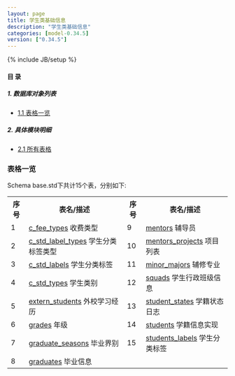 ```yaml
---
layout: page
title: 学生类基础信息 
description: "学生类基础信息"
categories: [model-0.34.5]
version: ["0.34.5"]
---
```

{% include JB/setup %}

#### 目 录

##### 1. 数据库对象列表
  * [1.1 表格一览](index.html#表格一览)

##### 2. 具体模块明细
* [2.1 所有表格](/model/base/std/core.html)

### 表格一览
Schema base.std下共计15个表，分别如下:

<table class="table table-bordered table-striped table-condensed">
  <tr>
    <th class="info_header text-center">序号</th>
    <th class="info_header">表名/描述</th>
    <th class="info_header text-center">序号</th>
    <th class="info_header">表名/描述</th>
  </tr>
  <tr>
    <td>1</td>
    <td><a href="/model/base/std/core.html#表格-c_fee_types-收费类型">c_fee_types</a> 收费类型</td>
    <td>9</td>
    <td><a href="/model/base/std/core.html#表格-mentors-辅导员">mentors</a> 辅导员</td>
  </tr>
  <tr>
    <td>2</td>
    <td><a href="/model/base/std/core.html#表格-c_std_label_types-学生分类标签类型">c_std_label_types</a> 学生分类标签类型</td>
    <td>10</td>
    <td><a href="/model/base/std/core.html#表格-mentors_projects-项目列表">mentors_projects</a> 项目列表</td>
  </tr>
  <tr>
    <td>3</td>
    <td><a href="/model/base/std/core.html#表格-c_std_labels-学生分类标签">c_std_labels</a> 学生分类标签</td>
    <td>11</td>
    <td><a href="/model/base/std/core.html#表格-minor_majors-辅修专业">minor_majors</a> 辅修专业</td>
  </tr>
  <tr>
    <td>4</td>
    <td><a href="/model/base/std/core.html#表格-c_std_types-学生类别">c_std_types</a> 学生类别</td>
    <td>12</td>
    <td><a href="/model/base/std/core.html#表格-squads-学生行政班级信息">squads</a> 学生行政班级信息</td>
  </tr>
  <tr>
    <td>5</td>
    <td><a href="/model/base/std/core.html#表格-extern_students-外校学习经历">extern_students</a> 外校学习经历</td>
    <td>13</td>
    <td><a href="/model/base/std/core.html#表格-student_states-学籍状态日志">student_states</a> 学籍状态日志</td>
  </tr>
  <tr>
    <td>6</td>
    <td><a href="/model/base/std/core.html#表格-grades-年级">grades</a> 年级</td>
    <td>14</td>
    <td><a href="/model/base/std/core.html#表格-students-学籍信息实现">students</a> 学籍信息实现</td>
  </tr>
  <tr>
    <td>7</td>
    <td><a href="/model/base/std/core.html#表格-graduate_seasons-毕业界别">graduate_seasons</a> 毕业界别</td>
    <td>15</td>
    <td><a href="/model/base/std/core.html#表格-students_labels-学生分类标签">students_labels</a> 学生分类标签</td>
  </tr>
  <tr>
    <td>8</td>
    <td><a href="/model/base/std/core.html#表格-graduates-毕业信息">graduates</a> 毕业信息</td>
    <td></td>
    <td></td>
  </tr>
</table>

